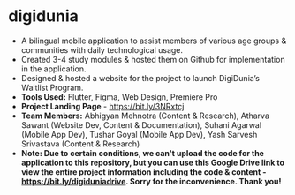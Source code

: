 # digidunia
- A bilingual mobile application to assist members of various age groups &amp; communities with daily technological usage.
- Created 3-4 study modules & hosted them on Github for implementation in the application.
- Designed & hosted a website for the project to launch DigiDunia’s Waitlist Program.
- **Tools Used:** Flutter, Figma, Web Design, Premiere Pro
- **Project Landing Page** - https://bit.ly/3NRxtcj
- **Team Members:** Abhigyan Mehnotra (Content & Research), Atharva Sawant (Website Dev, Content & Documentation), Suhani Agarwal (Mobile App Dev), Tushar Goyal (Mobile App Dev), Yash Sarvesh Srivastava (Content & Research)
- **Note: Due to certain conditions, we can't upload the code for the application to this repository, but you can use this Google Drive link to view the entire project information including the code & content - https://bit.ly/digiduniadrive. Sorry for the inconvenience. Thank you!**
